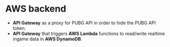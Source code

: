 # AWS backend
  - **API Gateway** as a proxy for PUBG API in order to hide the PUBG API token.
  - **API Gateway** that triggers **AWS Lambda** functions to read/write realtime ingame data in **AWS DynamoDB**. 
